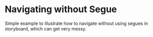# Navigating without Segue

Simple example to illustrate how to navigate without using segues in storyboard, which can get very messy.
